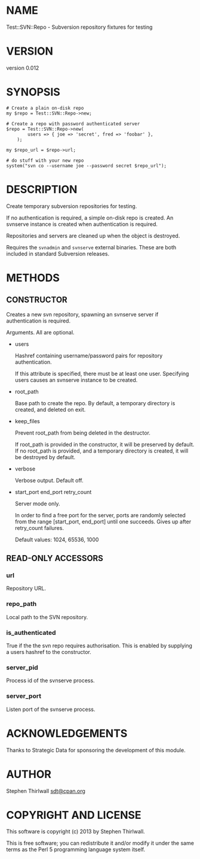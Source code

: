 # NAME

Test::SVN::Repo - Subversion repository fixtures for testing

# VERSION

version 0.012

# SYNOPSIS

    # Create a plain on-disk repo
    my $repo = Test::SVN::Repo->new;

    # Create a repo with password authenticated server
    $repo = Test::SVN::Repo->new(
            users => { joe => 'secret', fred => 'foobar' },
        );

    my $repo_url = $repo->url;

    # do stuff with your new repo
    system("svn co --username joe --password secret $repo_url");

# DESCRIPTION

Create temporary subversion repositories for testing.

If no authentication is required, a simple on-disk repo is created.
An svnserve instance is created when authentication is required.

Repositories and servers are cleaned up when the object is destroyed.

Requires the `svnadmin` and `svnserve` external binaries. These are both
included in standard Subversion releases.

# METHODS

## CONSTRUCTOR

Creates a new svn repository, spawning an svnserve server if authentication
is required.

Arguments. All are optional.

- users

    Hashref containing username/password pairs for repository authentication.

    If this attribute is specified, there must be at least one user.
    Specifying users causes an svnserve instance to be created.

- root\_path

    Base path to create the repo. By default, a temporary directory is created,
    and deleted on exit.

- keep\_files

    Prevent root\_path from being deleted in the destructor.

    If root\_path is provided in the constructor, it will be preserved by default.
    If no root\_path is provided, and a temporary directory is created, it will
    be destroyed by default.

- verbose

    Verbose output. Default off.

- start\_port end\_port retry\_count

    Server mode only.

    In order to find a free port for the server, ports are randomly selected from
    the range \[start\_port, end\_port\] until one succeeds. Gives up after retry\_count
    failures.

    Default values: 1024, 65536, 1000

## READ-ONLY ACCESSORS

### url

Repository URL.

### repo\_path

Local path to the SVN repository.

### is\_authenticated

True if the the svn repo requires authorisation.
This is enabled by supplying a users hashref to the constructor.

### server\_pid

Process id of the svnserve process.

### server\_port

Listen port of the svnserve process.

# ACKNOWLEDGEMENTS

Thanks to Strategic Data for sponsoring the development of this module.

# AUTHOR

Stephen Thirlwall <sdt@cpan.org>

# COPYRIGHT AND LICENSE

This software is copyright (c) 2013 by Stephen Thirlwall.

This is free software; you can redistribute it and/or modify it under
the same terms as the Perl 5 programming language system itself.
